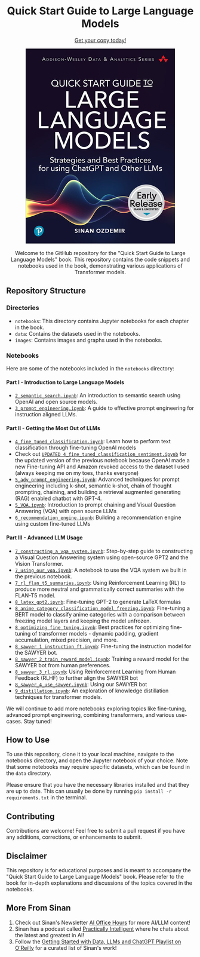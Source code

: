 <h1 align="center">Quick Start Guide to Large Language Models</h1>

<p align="center">
  <a href="https://amazon.com/quick-start-guide-language-models/dp/0138199191">Get your copy today!</a>
</p>

<p align="center">
  <img src="images/qsllm.jpeg" alt="Quick Start Guide to Large Language Models">
</p>

<p align="center">
  Welcome to the GitHub repository for the "Quick Start Guide to Large Language Models" book. This repository contains the code snippets and notebooks used in the book, demonstrating various applications of Transformer models.
</p>


## Repository Structure

### Directories

* `notebooks`: This directory contains Jupyter notebooks for each chapter in the book.
* `data`: Contains the datasets used in the notebooks.
* `images`: Contains images and graphs used in the notebooks.

### Notebooks

Here are some of the notebooks included in the `notebooks` directory:

#### Part I - Introduction to Large Language Models

* [`2_semantic_search.ipynb`](notebooks/2_semantic_search.ipynb): An introduction to semantic search using OpenAI and open source models.
* [`3_prompt_engineering.ipynb`](notebooks/3_prompt_engineering.ipynb): A guide to effective prompt engineering for instruction aligned LLMs.

#### Part II - Getting the Most Out of LLMs

* [`4_fine_tuned_classification.ipynb`](notebooks/4_fine_tuned_classification.ipynb): Learn how to perform text classification through fine-tuning OpenAI models
* Check out [`UPDATED 4_fine_tuned_classification_sentiment.ipynb`](notebooks/UPDATED%204_fine_tuned_classification_sentiment.ipynb) for the updated version of the previous notebook because OpenAI made a new Fine-tuning API and Amazon revoked access to the dataset I used (always keeping me on my toes, thanks everyone)
* [`5_adv_prompt_engineering.ipynb`](notebooks/5_adv_prompt_engineering.ipynb): Advanced techniques for prompt engineering including k-shot, semantic k-shot, chain of thought prompting, chaining, and building a retrieval augmented generating (RAG) enabled chatbot with GPT-4.
* [`5_VQA.ipynb`](notebooks/5_VQA.ipynb): Introduction to prompt chaining and Visual Question Answering (VQA) with open source LLMs
* [`6_recommendation_engine.ipynb`](notebooks/6_recommendation_engine.ipynb): Building a recommendation engine using custom fine-tuned LLMs

#### Part III - Advanced LLM Usage

* [`7_constructing_a_vqa_system.ipynb`](notebooks/7_constructing_a_vqa_system.ipynb): Step-by-step guide to constructing a Visual Question Answering system using open-source GPT2 and the Vision Transformer.
* [`7_using_our_vqa.ipynb`](notebooks/7_using_our_vqa.ipynb): A notebook to use the VQA system we built in the previous notebook.
* [`7_rl_flan_t5_summaries.ipynb`](notebooks/7_rl_flan_t5_summaries.ipynb): Using Reinforcement Learning (RL) to produce more neutral and grammatically correct summaries with the FLAN-T5 model.
* [`8_latex_gpt2.ipynb`](notebooks/8_latex_gpt2.ipynb): Fine-tuning GPT-2 to generate LaTeX formulas
* [`8_anime_category_classification_model_freezing.ipynb`](notebooks/8_anime_category_classification_model_freezing.ipynb): Fine-tuning a BERT model to classify anime categories with a comparison between freezing model layers and keeping the model unfrozen.
* [`8_optimizing_fine_tuning.ipynb`](notebooks/8_optimizing_fine_tuning.ipynb): Best practices for optimizing fine-tuning of transformer models - dynamic padding, gradient accumulation, mixed precision, and more.
* [`8_sawyer_1_instruction_ft.ipynb`](notebooks/8_sawyer_1_instruction_ft.ipynb): Fine-tuning the instruction model for the SAWYER bot.
* [`8_sawyer_2_train_reward_model.ipynb`](notebooks/8_sawyer_2_train_reward_model.ipynb): Training a reward model for the SAWYER bot from human preferences.
* [`8_sawyer_3_rl.ipynb`](notebooks/8_sawyer_3_rl.ipynb): Using Reinforcement Learning from Human Feedback (RLHF) to further align the SAWYER bot
* [`8_sawyer_4_use_sawyer.ipynb`](notebooks/8_sawyer_4_use_sawyer.ipynb): Using our SAWYER bot
* [`9_distillation.ipynb`](notebooks/9_distillation.ipynb): An exploration of knowledge distillation techniques for transformer models.

We will continue to add more notebooks exploring topics like fine-tuning, advanced prompt engineering, combining transformers, and various use-cases. Stay tuned!


## How to Use

To use this repository, clone it to your local machine, navigate to the notebooks directory, and open the Jupyter notebook of your choice. Note that some notebooks may require specific datasets, which can be found in the `data` directory.

Please ensure that you have the necessary libraries installed and that they are up to date. This can usually be done by running `pip install -r requirements.txt` in the terminal.

## Contributing

Contributions are welcome! Feel free to submit a pull request if you have any additions, corrections, or enhancements to submit.

## Disclaimer

This repository is for educational purposes and is meant to accompany the "Quick Start Guide to Large Language Models" book. Please refer to the book for in-depth explanations and discussions of the topics covered in the notebooks.

## More From Sinan

1. Check out Sinan's Newsletter [AI Office Hours](https://ai-office-hours.beehiiv.com/) for more AI/LLM content!
2. Sinan has a podcast called [Practically Intelligent](https://podcasts.apple.com/us/podcast/practically-intelligent/id1678774315) where he chats about the latest and greatest in AI!
3. Follow the [Getting Started with Data, LLMs and ChatGPT Playlist on O'Reilly](https://www.oreilly.com/playlists/2953f6c7-0e13-49ac-88e2-b951e11388de) for a curated list of Sinan's work!

